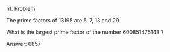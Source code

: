 h1. Problem

The prime factors of 13195 are 5, 7, 13 and 29.

What is the largest prime factor of the number 600851475143 ?

Answer: 6857
